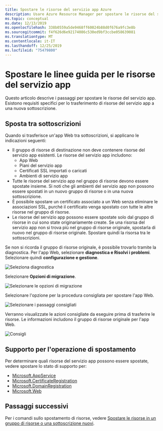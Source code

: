 ```yaml
---
title: Spostare le risorse del servizio app Azure
description: Usare Azure Resource Manager per spostare le risorse del servizio app in un nuovo gruppo di risorse o una nuova sottoscrizione.
ms.topic: conceptual
ms.date: 12/13/2019
ms.openlocfilehash: 338b0559a5de9468ff60024b88d0f676a9fc3e8b
ms.sourcegitcommit: f4f626d6e92174086c530ed9bf3ccbe058639081
ms.translationtype: MT
ms.contentlocale: it-IT
ms.lasthandoff: 12/25/2019
ms.locfileid: "75479800"
---
```

# <a name="move-guidance-for-app-service-resources"></a>Spostare le linee guida per le risorse del servizio app

Questo articolo descrive i passaggi per spostare le risorse del servizio app. Esistono requisiti specifici per lo trasferimento di risorse del servizio app a una nuova sottoscrizione.

## <a name="move-across-subscriptions"></a>Sposta tra sottoscrizioni

Quando si trasferisce un'app Web tra sottoscrizioni, si applicano le indicazioni seguenti:

- Il gruppo di risorse di destinazione non deve contenere risorse del servizio app esistenti. Le risorse del servizio app includono:
    - App Web
    - Piani del servizio app
    - Certificati SSL importati o caricati
    - Ambienti di servizio app
- Tutte le risorse del servizio app nel gruppo di risorse devono essere spostate insieme. Si noti che gli ambienti del servizio app non possono essere spostati in un nuovo gruppo di risorse o in una nuova sottoscrizione.
- È possibile spostare un certificato associato a un Web senza eliminare le associazioni SSL, purché il certificato venga spostato con tutte le altre risorse nel gruppo di risorse.
- Le risorse del servizio app possono essere spostate solo dal gruppo di risorse in cui sono state originariamente create. Se una risorsa del servizio app non si trova più nel gruppo di risorse originale, spostarla di nuovo nel gruppo di risorse originale. Spostare quindi la risorsa tra le sottoscrizioni.

Se non si ricorda il gruppo di risorse originale, è possibile trovarlo tramite la diagnostica. Per l'app Web, selezionare **diagnostica e Risolvi i problemi**. Selezionare quindi **configurazione e gestione**.

![Seleziona diagnostica](./media/app-service-move-limitations/select-diagnostics.png)

Selezionare **Opzioni di migrazione**.

![Selezionare le opzioni di migrazione](./media/app-service-move-limitations/select-migration.png)

Selezionare l'opzione per la procedura consigliata per spostare l'app Web.

![Selezionare i passaggi consigliati](./media/app-service-move-limitations/recommended-steps.png)

Verranno visualizzate le azioni consigliate da eseguire prima di trasferire le risorse. Le informazioni includono il gruppo di risorse originale per l'app Web.

![Consigli](./media/app-service-move-limitations/recommendations.png)

## <a name="move-support"></a>Supporto per l'operazione di spostamento

Per determinare quali risorse del servizio app possono essere spostate, vedere spostare lo stato di supporto per:

- [Microsoft.AppService](../move-support-resources.md#microsoftappservice)
- [Microsoft.CertificateRegistration](../move-support-resources.md#microsoftcertificateregistration)
- [Microsoft.DomainRegistration](../move-support-resources.md#microsoftdomainregistration)
- [Microsoft.Web](../move-support-resources.md#microsoftweb)

## <a name="next-steps"></a>Passaggi successivi

Per i comandi sullo spostamento di risorse, vedere [Spostare le risorse in un gruppo di risorse o una sottoscrizione nuovi](../move-resource-group-and-subscription.md).
